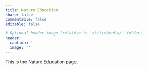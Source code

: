 ```yaml
---
title: Nature Education
share: false
commentable: false
editable: false

# Optional header image (relative to `static/media/` folder).
header:
  caption: ''
  image: ''
---
```


This is the Nature Education page.